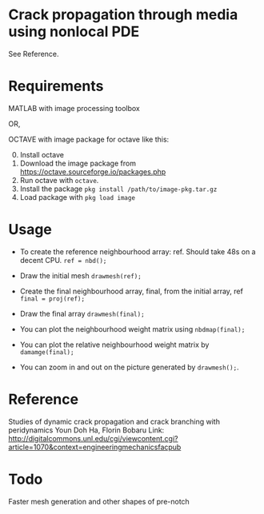 # Crack propagation through media using nonlocal PDE

See Reference.

# Requirements

MATLAB with image processing toolbox

OR,

OCTAVE with image package for octave like this:

0. Install octave
1. Download the image package from https://octave.sourceforge.io/packages.php
2. Run octave with `octave`.
3. Install the package `pkg install /path/to/image-pkg.tar.gz`
4. Load package with `pkg load image`

# Usage

* To create the reference neighbourhood array: ref. Should take 48s on a decent CPU.
`ref = nbd();`

* Draw the initial mesh
`drawmesh(ref);  `

* Create the final neighbourhood array, final, from the initial array, ref
`final = proj(ref);   `

* Draw the final array
`drawmesh(final);  `


* You can plot the neighbourhood weight matrix using
`nbdmap(final);`
* You can plot the relative neighbourhood weight matrix by
`damamge(final);`
* You can zoom in and out on the picture generated by `drawmesh();`.

# Reference

Studies of dynamic crack propagation and crack branching with peridynamics 
Youn Doh Ha, Florin Bobaru
Link: http://digitalcommons.unl.edu/cgi/viewcontent.cgi?article=1070&context=engineeringmechanicsfacpub

# Todo

Faster mesh generation and other shapes of pre-notch
